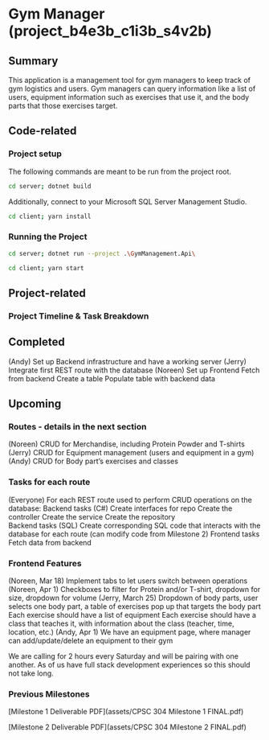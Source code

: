 # Gym Manager (project_b4e3b_c1i3b_s4v2b)

## Summary
This application is a management tool for gym managers to keep track of gym logistics and users. Gym managers can query information like a list of users, equipment information such as exercises that use it, and the body parts that those exercises target.

## Code-related
### Project setup
The following commands are meant to be run from the project root. 

```bash
cd server; dotnet build
```
Additionally, connect to your Microsoft SQL Server Management Studio.

```bash
cd client; yarn install
```

### Running the Project
```bash
cd server; dotnet run --project .\GymManagement.Api\ 
```
```bash
cd client; yarn start
```

## Project-related

### Project Timeline & Task Breakdown

## Completed 
(Andy) Set up Backend infrastructure and have a working server 
(Jerry) Integrate first REST route with the database 
(Noreen) Set up Frontend 
Fetch from backend 
Create a table 
Populate table with backend data 

## Upcoming

### Routes - details in the next section 
(Noreen) CRUD for Merchandise, including Protein Powder and T-shirts 
(Jerry) CRUD for Equipment management (users and equipment in a gym)
(Andy) CRUD for Body part’s exercises and classes

### Tasks for each route
(Everyone) For each REST route used to perform CRUD operations on the database: 
Backend tasks (C#)
Create interfaces for repo
Create the controller
Create the service
Create the repository  
Backend tasks (SQL)
Create corresponding SQL code that interacts with the database for each route (can modify code from Milestone 2)
Frontend tasks
Fetch data from backend 

### Frontend Features
(Noreen, Mar 18) Implement tabs to let users switch between operations
(Noreen, Apr 1) Checkboxes to filter for Protein and/or T-shirt, dropdown for size, dropdown for volume 
(Jerry, March 25) Dropdown of body parts, user selects one body part, a table of exercises pop up that targets the body part 
Each exercise should have a list of equipment
Each exercise should have a class that teaches it, with information about the class (teacher, time, location, etc.)
(Andy, Apr 1) We have an equipment page, where manager can add/update/delete an equipment to their gym 

We are calling for 2 hours every Saturday and will be pairing with one another. As of us have full stack development experiences so this should not take long. 


### Previous Milestones
[Milestone 1 Deliverable PDF](assets/CPSC 304 Milestone 1 FINAL.pdf)

[Milestone 2 Deliverable PDF](assets/CPSC 304 Milestone 2 FINAL.pdf)
